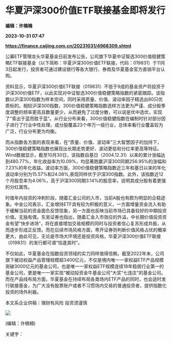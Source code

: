 # 华夏沪深300价值ETF联接基金即将发行
**编辑：许楠楠**

**2023-10-31 07:47**

**https://finance.caijing.com.cn/20231031/4968309.shtml**

公募ETF管理龙头华夏基金日前发布公告，公司旗下华夏中证智选300价值稳健策略ETF联接基金（以下简称：华夏沪深300价值ETF联接，代码：019831）于11月3日起发行，投资者可通过建设银行等各大银行、券商及华夏基金官方直销平台认购。

资料显示，华夏沪深300价值ETF联接（019831）不低于9成的基金资产将投资于沪深300价值ETF，以此实现对中证智选300价值稳健策略指数的紧密跟踪。该指数以沪深300指数为样本空间，同时采用质量、价值、波动率因子精选出80只优质标的。相较沪深300指数，300价值稳健策略指数选样方法更为严谨、成分股季度调整的频率更高且数量更少，从而避免了过度分散，可以说是优中选优，实现了“青出于蓝而胜于蓝”。从行业分布来看，300价值稳健指数在编制时针对部分因子进行了行业中性处理，成分股覆盖23个申万一级行业，总体来看行业覆盖较为广泛，行业分布更为均衡。

而从指数各方面的表现来看，在“质量、价值、波动率”三大智慧因子的加持下，300价值稳健策略指数也展现出长期走势更好、波动更低和分红率更高等特征。Wind数据显示，截至10月30日，该指数自基日（2004.12.31）以来的累计涨幅达到480.77%，年化收益率为10.09%，均显著跑赢沪深300同期256.95%的涨幅和7.23%的年化收益。波动率方面，300价值稳健策略指数近三年和基日以来的年化波动率分别为15.57%和24.08%,表现同样优于沪深300指数。此外，该指数近12个月股息率为4.06%，高于沪深300同期3.14%的股息率，说明其成分股有着更强的分红属性。

时值年内投资的冲刺阶段，随着汇金公司的入市，当前A股也有颇为明显的企稳迹象。中金公司表示，汇金增持ETF具有较为积极的意义，一方面增量资金流入有助于缓解当前的资金面负反馈现象，另一方面也反映当前市场已具备较好的中期投资价值。无独有偶，东吴证券也指出，随着汇金入市效应的外溢，中长期价值投资资金有望“快步进场”，将在直接增加交易规模的同时与投资者信心复苏形成共振，从而逐步形成正反馈。而在后续市场风格方面，粤开证券则判断价值风格占优的概率更大，由此可见，无论是市场大环境还是投资风格，华夏沪深300价值ETF联接（019831）的发行都可谓“恰逢其时”。

不仅如此，华夏基金在指数投资领域的实力同样值得信赖。截至2022年末，公司旗下被动权益产品管理规模超3400亿元，不仅是境内唯一一家权益ETF产品规模突破3000亿元的基金公司，也是唯一一家权益ETF规模连续18年稳居行业第一的基金公司，更是唯一一家实现“被动投资金牛基金公司”大奖“七连庄”的基金公司。而在产品线布局方面，华夏基金在持续布局各类场内ETF产品的同时，也会适时发行联接基金，为广大没有股票账户或者不习惯场内交易的普通投资者，提供指数化投资的场外利器。

本文系企业供稿｜理财有风险 投资须谨慎

![](https://tx1.cdn.caijing.com.cn/2014-03-27/114048455.jpg)

(编辑：许楠楠)

关键字：
